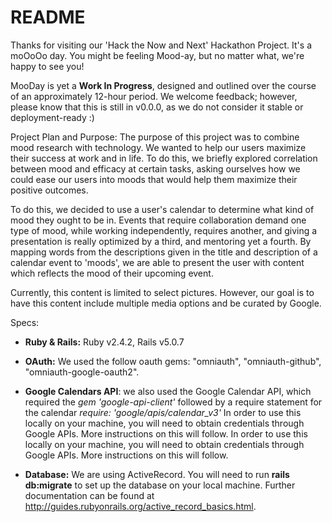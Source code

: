 # README

Thanks for visiting our 'Hack the Now and Next' Hackathon Project. It's a moOoOo
day. You might be feeling Mood-ay, but no matter what, we're happy to see you!

MooDay is yet a **Work In Progress**, designed and outlined over the course of an approximately 12-hour period. We welcome feedback; however, please know that this is still in v0.0.0, as we do not consider it stable or deployment-ready :)

Project Plan and Purpose:
The purpose of this project was to combine mood research with technology. We wanted to help our users maximize their success at work and in life. To do this, we briefly explored correlation between mood and efficacy at certain tasks, asking ourselves how we could ease our users into moods that would help them maximize their positive outcomes.

To do this, we decided to use a user's calendar to determine what kind of mood they ought to be in. Events that require collaboration demand one type of mood, while working independently, requires another, and giving a presentation is really optimized by a third, and mentoring yet a fourth. By mapping words from the descriptions given in the title and description of a calendar event to 'moods', we are able to present the user with content which reflects the mood of their upcoming event.

Currently, this content is limited to select pictures. However, our goal is to have this content include multiple media options and be curated by Google. 

Specs:
* **Ruby & Rails:** Ruby v2.4.2, Rails v5.0.7

* **OAuth:** We used the follow oauth gems: "omniauth", "omniauth-github", "omniauth-google-oauth2".

* **Google Calendars API**: we also used the Google Calendar API, which required the *gem 'google-api-client'* followed by a require statement for the calendar *require: 'google/apis/calendar_v3'* In order to use this locally on your machine, you will need to obtain credentials through Google APIs. More instructions on this will follow. In order to use this locally on your machine, you will need to obtain credentials through Google APIs. More instructions on this will follow.

* **Database:** We are using ActiveRecord. You will need to run **rails db:migrate** to set up the database on your local machine. Further documentation can be found at http://guides.rubyonrails.org/active_record_basics.html.
